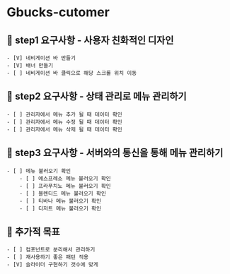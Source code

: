 # Gbucks-cutomer



## 🎯 step1 요구사항 - 사용자 친화적인 디자인
    - [V] 네비게이션 바 만들기 
    - [V] 배너 만들기 
    - [ ] 네비게이션 바 클릭으로 해당 스크롤 위치 이동


## 🎯 step2 요구사항 - 상태 관리로 메뉴 관리하기
    - [ ] 관리자에서 메뉴 추가 될 때 데이터 확인
    - [ ] 관리자에서 메뉴 수정 될 때 데이터 확인
    - [ ] 관리자에서 메뉴 삭제 될 때 데이터 확인

## 🎯 step3 요구사항 - 서버와의 통신을 통해 메뉴 관리하기
    - [ ] 메뉴 불러오기 확인
        - [ ] 에스프레소 메뉴 불러오기 확인
        - [ ] 프라푸치노 메뉴 불러오기 확인
        - [ ] 블렌디드 메뉴 불러오기 확인
        - [ ] 티바나 메뉴 불러오기 확인
        - [ ] 디저트 메뉴 불러오기 확인

## 🎯 추가적 목표
    - [ ] 컴포넌트로 분리해서 관리하기
    - [ ] 재사용하기 좋은 패턴 적용
    - [V] 슬라이더 구현하기 갯수에 맞게
    
